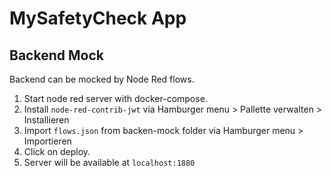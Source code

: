 # MySafetyCheck App

## Backend Mock
Backend can be mocked by Node Red flows.

1. Start node red server with docker-compose.
2. Install `node-red-contrib-jwt` via Hamburger menu > Pallette verwalten > Installieren
3. Import `flows.json` from backen-mock folder via Hamburger menu > Importieren
4. Click on deploy.
5. Server will be available at `localhost:1880`

